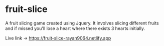﻿# fruit-slice

A fruit slicing game created using Jquery. It involves slicing different fruits and if missed you'll lose a heart where there exists 3 hearts initially.

Live link -> https://fruit-slice-rayan9064.netlify.app
